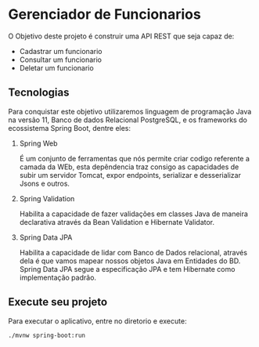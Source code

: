 # Gerenciador de Funcionarios

O Objetivo deste projeto é construir uma API REST que seja capaz de:

- Cadastrar um funcionario 
- Consultar um funcionario 
- Deletar um funcionario 

## Tecnologias

Para conquistar este objetivo utilizaremos linguagem de programação Java na versão 11, Banco de dados Relacional PostgreSQL, e os frameworks do ecossistema Spring Boot, dentre eles: 

1. Spring Web

    É um conjunto de ferramentas que nós permite criar codigo referente a camada da WEb, esta depêndencia traz consigo as capacidades de subir um servidor Tomcat, expor endpoints, serializar e desserializar Jsons e outros.

2. Spring Validation
    
    Habilita a capacidade de fazer validações em classes Java de maneira declarativa através da Bean Validation e Hibernate Validator.

3. Spring Data JPA 

    Habilita a capacidade de lidar com Banco de Dados relacional, através dela é que vamos mapear nossos objetos Java em Entidades do BD. Spring Data JPA segue a especificação JPA e tem Hibernate como implementação padrão.


## Execute seu projeto

Para executar o aplicativo, entre no diretorio e execute:

```shell
./mvnw spring-boot:run
```